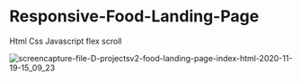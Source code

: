 # Responsive-Food-Landing-Page
Html Css Javascript flex scroll 


![screencapture-file-D-projectsv2-food-landing-page-index-html-2020-11-19-15_09_23](https://user-images.githubusercontent.com/68917523/147425716-80816371-ddd3-4ad9-b60b-fd6d5fc6f211.png)
